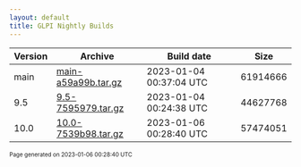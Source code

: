 ```yaml
---
layout: default
title: GLPI Nightly Builds
---
```


Version|Archive|Build date|Size
---|---|---|---
main|[main-a59a99b.tar.gz](main-a59a99b.tar.gz)|2023-01-04 00:37:04 UTC|61914666
9.5|[9.5-7595979.tar.gz](9.5-7595979.tar.gz)|2023-01-04 00:24:38 UTC|44627768
10.0|[10.0-7539b98.tar.gz](10.0-7539b98.tar.gz)|2023-01-06 00:28:40 UTC|57474051

<font size="1">Page generated on 2023-01-06 00:28:40 UTC</font>
